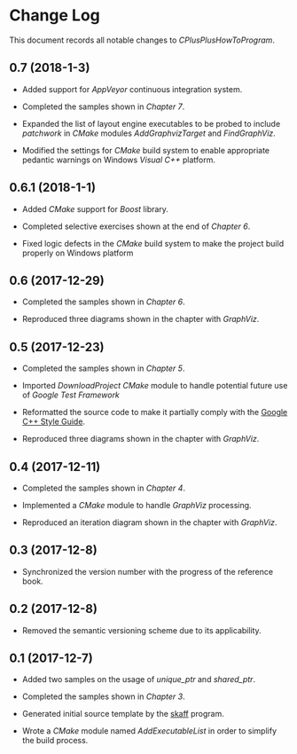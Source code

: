 # Change Log
This document records all notable changes to *CPlusPlusHowToProgram*.  

## 0.7 (2018-1-3)
* Added support for *AppVeyor* continuous integration system.

* Completed the samples shown in *Chapter 7*.

* Expanded the list of layout engine executables to be probed to include
  *patchwork* in *CMake* modules *AddGraphvizTarget* and *FindGraphViz*.

* Modified the settings for *CMake* build system to enable appropriate pedantic
  warnings on Windows *Visual C++* platform.

## 0.6.1 (2018-1-1)
* Added *CMake* support for *Boost* library.

* Completed selective exercises shown at the end of *Chapter 6*.

* Fixed logic defects in the *CMake* build system to make the project build
  properly on Windows platform

## 0.6 (2017-12-29)
* Completed the samples shown in *Chapter 6*.

* Reproduced three diagrams shown in the chapter with *GraphViz*.

## 0.5 (2017-12-23)
* Completed the samples shown in *Chapter 5*.

* Imported *DownloadProject* *CMake* module to handle potential future use of
*Google Test Framework*

* Reformatted the source code to make it partially comply with the
[Google C++ Style Guide][CPPSTYLE].

* Reproduced three diagrams shown in the chapter with *GraphViz*.

## 0.4 (2017-12-11)
* Completed the samples shown in *Chapter 4*.

* Implemented a *CMake* module to handle *GraphViz* processing.

* Reproduced an iteration diagram shown in the chapter with *GraphViz*.

## 0.3 (2017-12-8)
* Synchronized the version number with the progress of the reference book.

## 0.2 (2017-12-8)
* Removed the semantic versioning scheme due to its applicability.

## 0.1 (2017-12-7)
* Added two samples on the usage of *unique_ptr* and *shared_ptr*.

* Completed the samples shown in *Chapter 3*.

* Generated initial source template by the
[skaff](https://github.com/jhxie/skaff) program.

* Wrote a *CMake* module named *AddExecutableList* in order to simplify the
build process.

[CPPSTYLE]: https://google.github.io/styleguide/cppguide.html
